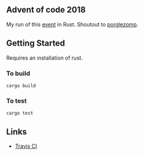 ## Advent of code 2018

My run of this [event](https://adventofcode.com/2018) in Rust. 
Shoutout to [porglezomp](https://gist.github.com/porglezomp).

## Getting Started

Requires an installation of rust.

### To build
```
cargo build
```

### To test
```
cargo test
```

## Links

* [Travis CI](https://travis-ci.org/Darkdoughnut/advent_of_code_2018)

